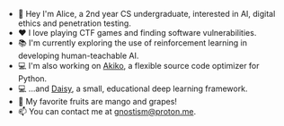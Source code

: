 - 👋 Hey I'm Alice, a 2nd year CS undergraduate, interested in AI, digital ethics and penetration testing.
- ❤ I love playing CTF games and finding software vulnerabilities.
- 📚 I'm currently exploring the use of reinforcement learning in developing human-teachable AI.
- 💻 I'm also working on [Akiko](https://github.com/gnostism/akiko), a flexible source code optimizer for Python.
- 💻 ...and [Daisy](https://github.com/gnostism/daisy), a small, educational deep learning framework.
- 🥭 My favorite fruits are mango and grapes!
- 📫 You can contact me at [gnostism@proton.me](mailto:gnostism@proton.me).
